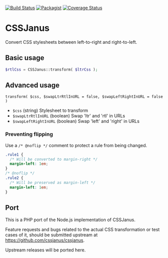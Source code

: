 [![Build Status](https://travis-ci.org/cssjanus/php-cssjanus.svg?branch=master)](https://travis-ci.org/cssjanus/php-cssjanus) [![Packagist](https://img.shields.io/packagist/v/cssjanus/cssjanus.svg?style=flat)](https://packagist.org/packages/cssjanus/cssjanus) [![Coverage Status](https://coveralls.io/repos/github/cssjanus/php-cssjanus/badge.svg?branch=master)](https://coveralls.io/github/cssjanus/php-cssjanus?branch=master)

# CSSJanus

Convert CSS stylesheets between left-to-right and right-to-left.

## Basic usage

```php
$rtlCss = CSSJanus::transform( $ltrCss );
```

## Advanced usage

``transform( $css, $swapLtrRtlInURL = false, $swapLeftRightInURL = false )``

* ``$css`` (string) Stylesheet to transform
* ``$swapLtrRtlInURL`` (boolean) Swap 'ltr' and 'rtl' in URLs
* ``$swapLeftRightInURL`` (boolean) Swap 'left' and 'right' in URLs

### Preventing flipping

Use a ```/* @noflip */``` comment to protect a rule from being changed.

```css
.rule1 {
  /* Will be converted to margin-right */
  margin-left: 1em;
}
/* @noflip */
.rule2 {
  /* Will be preserved as margin-left */
  margin-left: 1em;
}
```

## Port

This is a PHP port of the Node.js implementation of CSSJanus.

Feature requests and bugs related to the actual CSS transformation or test
cases of it, should be submitted upstream at
<https://github.com/cssjanus/cssjanus>.

Upstream releases will be ported here.
